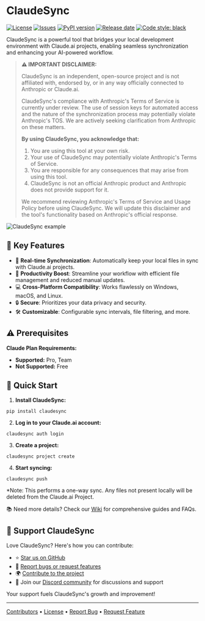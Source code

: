 # ClaudeSync

[![License](https://img.shields.io/badge/License-MIT-blue.svg)](https://opensource.org/licenses/MIT)
[![Issues](https://img.shields.io/github/issues/jahwag/claudesync)](https://github.com/jahwag/claudesync/issues)
[![PyPI version](https://badge.fury.io/py/claudesync.svg)](https://badge.fury.io/py/claudesync)
[![Release date](https://img.shields.io/github/release-date/jahwag/claudesync)](https://github.com/jahwag/claudesync/releases)
[![Code style: black](https://img.shields.io/badge/code%20style-black-000000.svg)](https://github.com/psf/black)

ClaudeSync is a powerful tool that bridges your local development environment with Claude.ai projects, enabling seamless synchronization and enhancing your AI-powered workflow.

> **⚠️ IMPORTANT DISCLAIMER:**
> 
> ClaudeSync is an independent, open-source project and is not affiliated with, endorsed by, or in any way officially connected to Anthropic or Claude.ai.
> 
> ClaudeSync's compliance with Anthropic's Terms of Service is currently under review. The use of session keys for automated access and the nature of the synchronization process may potentially violate Anthropic's TOS. We are actively seeking clarification from Anthropic on these matters.
> 
> **By using ClaudeSync, you acknowledge that:**
> 1. You are using this tool at your own risk.
> 2. Your use of ClaudeSync may potentially violate Anthropic's Terms of Service.
> 3. You are responsible for any consequences that may arise from using this tool.
> 4. ClaudeSync is not an official Anthropic product and Anthropic does not provide support for it.
>
> We recommend reviewing Anthropic's Terms of Service and Usage Policy before using ClaudeSync. We will update this disclaimer and the tool's functionality based on Anthropic's official response.

![ClaudeSync example](claudesync.gif "ClaudeSync")

## 🌟 Key Features

- 🔄 **Real-time Synchronization**: Automatically keep your local files in sync with Claude.ai projects.
- 🚀 **Productivity Boost**: Streamline your workflow with efficient file management and reduced manual updates.
- 💻 **Cross-Platform Compatibility**: Works flawlessly on Windows, macOS, and Linux.
- 🔒 **Secure**: Prioritizes your data privacy and security.
- 🛠 **Customizable**: Configurable sync intervals, file filtering, and more.

## ⚠️ Prerequisites

**Claude Plan Requirements:**

- **Supported:** Pro, Team
- **Not Supported:** Free

## 🚀 Quick Start

1. **Install ClaudeSync:**
```shell
pip install claudesync
```

2. **Log in to your Claude.ai account:**
```shell
claudesync auth login
```

3. **Create a project:**
```shell
claudesync project create
```

4. **Start syncing:**
```shell
claudesync push
```
*Note: This performs a one-way sync. Any files not present locally will be deleted from the Claude.ai Project.

📚 Need more details? Check our [Wiki](https://github.com/jahwag/claudesync/wiki) for comprehensive guides and FAQs.

## 🤝 Support ClaudeSync

Love ClaudeSync? Here's how you can contribute:

- ⭐ [Star us on GitHub](https://github.com/jahwag/claudesync)
- 🐛 [Report bugs or request features](https://github.com/jahwag/claudesync/issues)
- 🌍 [Contribute to the project](CONTRIBUTING.md)
- 💬 Join our [Discord community](https://discord.gg/pR4qeMH4u4) for discussions and support

Your support fuels ClaudeSync's growth and improvement!

---

[Contributors](https://github.com/jahwag/claudesync/graphs/contributors) • [License](https://github.com/jahwag/claudesync/blob/master/LICENSE) • [Report Bug](https://github.com/jahwag/claudesync/issues) • [Request Feature](https://github.com/jahwag/ClaudeSync/issues/new?assignees=&labels=enhancement&projects=&template=feature_request.md&title=)
